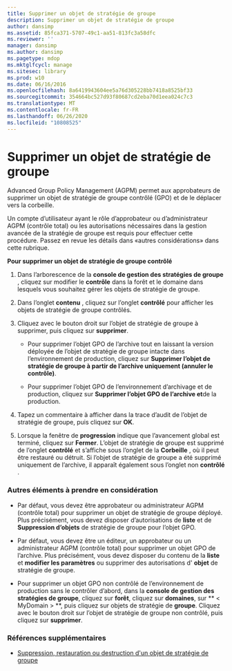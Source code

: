 ```yaml
---
title: Supprimer un objet de stratégie de groupe
description: Supprimer un objet de stratégie de groupe
author: dansimp
ms.assetid: 85fca371-5707-49c1-aa51-813fc3a58dfc
ms.reviewer: ''
manager: dansimp
ms.author: dansimp
ms.pagetype: mdop
ms.mktglfcycl: manage
ms.sitesec: library
ms.prod: w10
ms.date: 06/16/2016
ms.openlocfilehash: 8a6419943604ee5a76d305228bb7418a8525bf33
ms.sourcegitcommit: 354664bc527d93f80687cd2eba70d1eea024c7c3
ms.translationtype: MT
ms.contentlocale: fr-FR
ms.lasthandoff: 06/26/2020
ms.locfileid: "10808525"
---
```

# Supprimer un objet de stratégie de groupe


Advanced Group Policy Management (AGPM) permet aux approbateurs de supprimer un objet de stratégie de groupe contrôlé (GPO) et de le déplacer vers la corbeille.

Un compte d’utilisateur ayant le rôle d’approbateur ou d’administrateur AGPM (contrôle total) ou les autorisations nécessaires dans la gestion avancée de la stratégie de groupe est requis pour effectuer cette procédure. Passez en revue les détails dans «autres considérations» dans cette rubrique.

**Pour supprimer un objet de stratégie de groupe contrôlé**

1.  Dans l’arborescence de la **console de gestion des stratégies de groupe** , cliquez sur modifier le **contrôle** dans la forêt et le domaine dans lesquels vous souhaitez gérer les objets de stratégie de groupe.

2.  Dans l’onglet **contenu** , cliquez sur l’onglet **contrôlé** pour afficher les objets de stratégie de groupe contrôlés.

3.  Cliquez avec le bouton droit sur l’objet de stratégie de groupe à supprimer, puis cliquez sur **supprimer**.

    -   Pour supprimer l’objet GPO de l’archive tout en laissant la version déployée de l’objet de stratégie de groupe intacte dans l’environnement de production, cliquez sur **Supprimer l’objet de stratégie de groupe à partir de l’archive uniquement (annuler le contrôle)**.

    -   Pour supprimer l’objet GPO de l’environnement d’archivage et de production, cliquez sur **Supprimer l’objet GPO de l’archive et**de la production.

4.  Tapez un commentaire à afficher dans la trace d’audit de l’objet de stratégie de groupe, puis cliquez sur **OK**.

5.  Lorsque la fenêtre de **progression** indique que l’avancement global est terminé, cliquez sur **Fermer**. L’objet de stratégie de groupe est supprimé de l’onglet **contrôlé** et s’affiche sous l’onglet de la **Corbeille** , où il peut être restauré ou détruit. Si l’objet de stratégie de groupe a été supprimé uniquement de l’archive, il apparaît également sous l’onglet non **contrôlé** .

### Autres éléments à prendre en considération

-   Par défaut, vous devez être approbateur ou administrateur AGPM (contrôle total) pour supprimer un objet de stratégie de groupe déployé. Plus précisément, vous devez disposer d’autorisations de **liste** et de **Suppression d’objets** de stratégie de groupe pour l’objet GPO.

-   Par défaut, vous devez être un éditeur, un approbateur ou un administrateur AGPM (contrôle total) pour supprimer un objet GPO de l’archive. Plus précisément, vous devez disposer du contenu de la **liste** et **modifier les paramètres** ou supprimer des autorisations d' **objet** de stratégie de groupe.

-   Pour supprimer un objet GPO non contrôlé de l’environnement de production sans le contrôler d’abord, dans la **console de gestion des stratégies de groupe**, cliquez sur **forêt**, cliquez sur **domaines**, sur ** &lt; MyDomain &gt; **, puis cliquez sur objets de stratégie de **groupe**. Cliquez avec le bouton droit sur l’objet de stratégie de groupe non contrôlé, puis cliquez sur **supprimer**.

### Références supplémentaires

-   [Suppression, restauration ou destruction d'un objet de stratégie de groupe](deleting-restoring-or-destroying-a-gpo.md)

 

 





